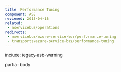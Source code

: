 ```yaml
---
title: Performance Tuning
component: ASB
reviewed: 2019-04-18
related:
 - nservicebus/operations
redirects:
 - nservicebus/azure-service-bus/performance-tuning
 - transports/azure-service-bus/performance-tuning
---
```


include: legacy-asb-warning

partial: body
